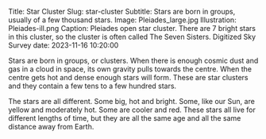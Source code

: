 Title: Star Cluster
Slug: star-cluster
Subtitle: Stars are born in groups, usually of a few thousand stars.
Image: Pleiades_large.jpg
Illustration: Pleiades-ill.png
Caption: Pleiades open star cluster. There are 7 bright stars in this cluster, so the cluster is often called The Seven Sisters. Digitized Sky Survey
date: 2023-11-16 10:20:00

<p>Stars are born in groups, or clusters. When there is enough cosmic dust and gas in a cloud in space, its own gravity pulls towards the centre. When the centre gets hot and dense enough stars will form. These are star clusters and they contain a few tens to a few hundred stars.</p>

<p>The stars are all different. Some big, hot and bright. Some, like our Sun, are yellow and moderately hot. Some are cooler and red. These stars all live for different lengths of time, but they are all the same age and all the same distance away from Earth.</p>